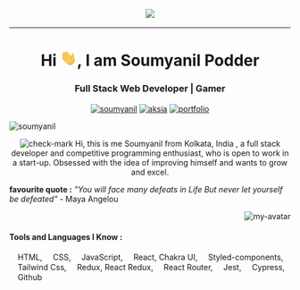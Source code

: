 <p align="center">
  <img src="https://github.com/thompsonemerson/thompsonemerson/raw/master/cover-thompson.png" height="200"/>
</p>

<hr>

<h1 align="center">Hi <img src="https://raw.githubusercontent.com/ABSphreak/ABSphreak/master/gifs/Hi.gif" width="30px">, I am Soumyanil Podder</h1>
<h3 align="center">Full Stack Web Developer | Gamer</h3>
<p align="center">
<a href="https://www.linkedin.com/in/soumyanil-podder-769008165/" target="_blank"><img align="center" src="https://cdn.jsdelivr.net/npm/simple-icons@3.0.1/icons/linkedin.svg" alt="soumyanil" height="30" width="40" /></a>
 <a href="https://twitter.com/PodderSoumyanil" target="_blank"><img align="center" src="https://cdn.jsdelivr.net/npm/simple-icons@3.0.1/icons/twitter.svg" alt="aksia" height="30" width="40" /></a>
 <a href="https://soumyanil-portfolio.netlify.app/">
        <img align="center" src="https://img.shields.io/badge/Portfolio-18A303?style=for-the-badge&logo=ionic&logoColor=white" alt="portfolio" />
    </a>
</p>
<p align="left"><img src="https://komarev.com/ghpvc/?username=soumyanil22&style=for-the-badge" alt="soumyanil"/></p>
<p align="center"><img width="18px" height="18px" src="https://cdn.jsdelivr.net/npm/simple-icons@3.0.1/icons/checkmarx.svg" alt="check-mark" /> Hi, this is me Soumyanil from Kolkata, India , a full stack developer and competitive programming enthusiast, who is open to work in a start-up. Obsessed with the idea of improving himself and wants to grow and excel.
  
  <b>favourite quote :</b> <i>"You will face many defeats in Life But never let yourself be defeated"</i> - Maya Angelou
</p>
  
<p align="right"><img width="200px" src="https://user-images.githubusercontent.com/33495426/184498522-ebf54f35-56dd-4285-acca-9023e54c936e.png" alt="my-avatar"/></p>

#### Tools and Languages I Know :
<p><img width="15px" height="15px" src="https://cdn.jsdelivr.net/npm/simple-icons@3.0.1/icons/html5.svg" />HTML, <img width="15px" height="15px" src="https://cdn.jsdelivr.net/npm/simple-icons@3.0.1/icons/css3.svg" />CSS,  <img width="15px" height="15px" src="https://cdn.jsdelivr.net/npm/simple-icons@3.0.1/icons/javascript.svg" />JavaScript, <img width="15px" height="15px" src="https://cdn.jsdelivr.net/npm/simple-icons@3.0.1/icons/react.svg" />React, Chakra UI, <img width="15px" height="15px" src="https://cdn.jsdelivr.net/npm/simple-icons@3.0.1/icons/styled-components.svg" />Styled-components,  <img width="15px" height="15px" src="https://cdn.jsdelivr.net/npm/simple-icons@3.0.1/icons/tailwindcss.svg" />Tailwind Css, <img width="15px" height="15px" src="https://cdn.jsdelivr.net/npm/simple-icons@3.0.1/icons/redux.svg" />Redux, React Redux, <img width="15px" height="15px" src="https://cdn.jsdelivr.net/npm/simple-icons@3.0.1/icons/reactrouter.svg" />React Router, <img width="15px" height="15px" src="https://cdn.jsdelivr.net/npm/simple-icons@3.0.1/icons/jest.svg" />Jest, <img width="15px" height="15px" src="https://cdn.jsdelivr.net/npm/simple-icons@3.0.1/icons/cypress.svg" />Cypress, <img width="15px" height="15px" src="https://cdn.jsdelivr.net/npm/simple-icons@3.0.1/icons/github.svg" />Github </p>
 

<!--
**soumyanil22/soumyanil22** is a ✨ _special_ ✨ repository because its `README.md` (this file) appears on your GitHub profile.

Here are some ideas to get you started:

- 🔭 I’m currently working on ...
- 🌱 I’m currently learning ...
- 👯 I’m looking to collaborate on ...
- 🤔 I’m looking for help with ...
- 💬 Ask me about ...
- 📫 How to reach me: ...
- 😄 Pronouns: ...
- ⚡ Fun fact: ...
-->

